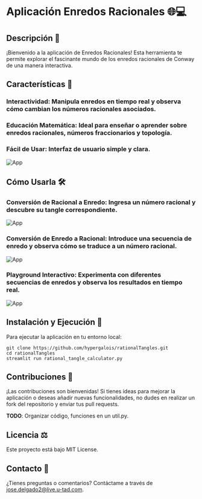 # Aplicación Enredos Racionales 🌐💻
## Descripción 📝
¡Bienvenido a la aplicación de Enredos Racionales! Esta herramienta te permite explorar el fascinante mundo de los enredos racionales de Conway de una manera interactiva.

## Características 🌟
### **Interactividad**: Manipula enredos en tiempo real y observa cómo cambian los números racionales asociados.
### **Educación Matemática**: Ideal para enseñar o aprender sobre enredos racionales, números fraccionarios y topología.
### **Fácil de Usar**: Interfaz de usuario simple y clara.

![App](https://i.ibb.co/6NfmnZ6/Captura-de-pantalla-2023-12-17-103444.png)

## Cómo Usarla 🛠️
### Conversión de Racional a Enredo: Ingresa un número racional y descubre su tangle correspondiente.
![App](https://i.ibb.co/BZvgzhD/Captura-de-pantalla-2023-12-17-103502.png)

### Conversión de Enredo a Racional: Introduce una secuencia de enredo y observa cómo se traduce a un número racional.
![App](https://i.ibb.co/9YCLXJD/Captura-de-pantalla-2023-12-17-103518.png)

### Playground Interactivo: Experimenta con diferentes secuencias de enredos y observa los resultados en tiempo real.
![App](https://i.ibb.co/68chxFH/Captura-de-pantalla-2023-12-17-103605.png)

## Instalación y Ejecución 🚀
Para ejecutar la aplicación en tu entorno local:

```
git clone https://github.com/hypergalois/rationalTangles.git
cd rationalTangles
streamlit run rational_tangle_calculator.py
```

## Contribuciones 🤝
¡Las contribuciones son bienvenidas! Si tienes ideas para mejorar la aplicación o deseas añadir nuevas funcionalidades, no dudes en realizar un fork del repositorio y enviar tus pull requests.

**TODO**: Organizar código, funciones en un util.py.

## Licencia ⚖️
Este proyecto está bajo MIT License.

## Contacto 📩
¿Tienes preguntas o comentarios? Contáctame a través de jose.delgado2@live.u-tad.com.

